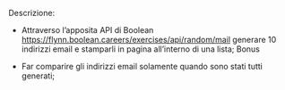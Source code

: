 Descrizione:

- Attraverso l’apposita API di Boolean
https://flynn.boolean.careers/exercises/api/random/mail
generare 10 indirizzi email e stamparli in pagina all’interno di una lista;
Bonus

- Far comparire gli indirizzi email solamente quando sono stati tutti generati;

